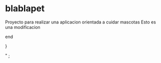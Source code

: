 # blablapet

Proyecto para realizar una aplicacion orientada a cuidar mascotas
Esto es una modificacion

end

}

"
;